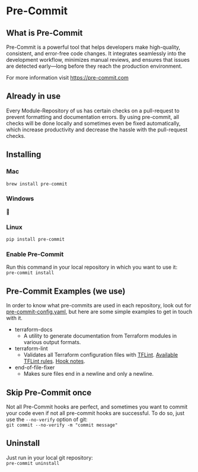 # Pre-Commit

## What is Pre-Commit
Pre-Commit is a powerful tool that helps developers make high-quality, consistent, and error-free code changes.
It integrates seamlessly into the development workflow, minimizes manual reviews,
and ensures that issues are detected early—long before they reach the production environment.


For more information visit https://pre-commit.com

## Already in use
Every Module-Repository of us has certain checks on a pull-request to prevent formatting and documentation errors.
By using pre-commit, all checks will be done locally and sometimes even be fixed automatically, which increase productivity and decrease the hassle with
the pull-request checks.

## Installing
### Mac
`brew install pre-commit`

### Windows
:no_good:

### Linux
`pip install pre-commit`

### Enable Pre-Commit
Run this command in your local repository in which you want to use it:  
`pre-commit install`

## Pre-Commit Examples (we use)
In order to know what pre-commits are used in each repository,
look out for [pre-commit-config.yaml](https://github.com/cloudeteer/terraform-governance/blob/main/pre-commit-config.yaml),
but here are some simple examples to get in touch with it.
- terraform-docs
  - A utility to generate documentation from Terraform modules in various output formats.
- terraform-lint
  - Validates all Terraform configuration files with [TFLint](https://github.com/terraform-linters/tflint). [Available TFLint rules](https://github.com/terraform-linters/tflint-ruleset-terraform/blob/main/docs/rules/README.md). [Hook notes](https://github.com/antonbabenko/pre-commit-terraform?tab=readme-ov-file#terraform_tflint).
- end-of-file-fixer
  - Makes sure files end in a newline and only a newline.

## Skip Pre-Commit once
Not all Pre-Commit hooks are perfect, and sometimes you want to commit your code even if not all pre-commit hooks are successful.
To do so, just use the `--no-verify` option of git:  
`git commit --no-verify -m "commit message"`

## Uninstall
Just run in your local git repository:  
`pre-commit uninstall`